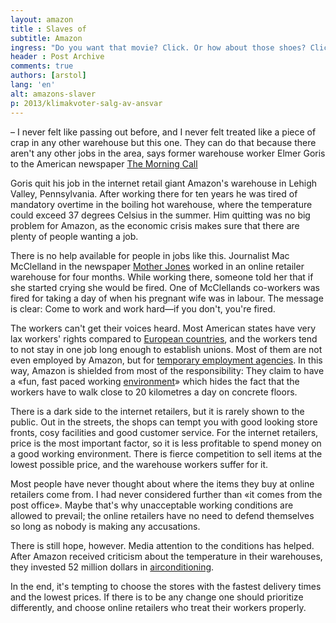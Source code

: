 ```yaml
---
layout: amazon
title : Slaves of
subtitle: Amazon
ingress: "Do you want that movie? Click. Or how about those shoes? Click. Shopping online is easy With just a few strokes on your keyboard you can order anything you might want. You don't even need to get out of the house, and most of the time the products are much cheaper than what you could get in a regular store. How can the online retailers sell stuff so cheaply? They've exchanged cosy store fronts with enormous warehouses far away from the city centres. Here the warehouse employees work long hours under horrible conditions."
header : Post Archive
comments: true
authors: [arstol]
lang: 'en'
alt: amazons-slaver
p: 2013/klimakvoter-salg-av-ansvar
---
```


– I never felt like passing out before, and I never felt treated like a piece of crap in any other warehouse but this one. They can do that because there aren't any other jobs in the area, says former warehouse worker Elmer Goris to the American newspaper [The Morning Call](http://articles.mcall.com/2011-09-18/news/mc-allentown-amazon-complaints-20110917_1_warehouse-workers-heat-stress-brutal-heat)

Goris quit his job in the internet retail giant Amazon's warehouse in Lehigh Valley, Pennsylvania. After working there for ten years he was tired of mandatory overtime in the boiling hot warehouse, where the temperature could exceed 37 degrees Celsius in the summer. Him quitting was no big problem for Amazon, as the economic crisis makes sure that there are plenty of people wanting a job.

There is no help available for people in jobs like this. Journalist Mac McClelland in the newspaper [Mother Jones](http://www.motherjones.com/politics/2012/02/mac-mcclelland-free-online-shipping-warehouses-labor) worked in an online retailer warehouse for four months. While working there, someone told her that if she started crying she would be fired. One of McClellands co-workers was fired for taking a day of when his pregnant wife was in labour. The message is clear: Come to work and work hard—if you don't, you're fired.

The workers can't get their voices heard. Most American states have very lax workers' rights compared to [European countries](http://www.ilo.int/public/english/iira/documents/congresses/world_13/track_3_block.pdf), and the workers tend to not stay in one job long enough to establish unions. Most of them are not even employed by Amazon, but for [temporary employment agencies](http://articles.mcall.com/2011-09-18/news/mc-allentown-amazon-complaints-20110917_1_warehouse-workers-heat-stress-brutal-heat). In this way, Amazon is shielded from most of the responsibility: They claim to have a «fun, fast paced working [environment](http://jobs.integritystaffing.com/job/Lexington-IMMEDIATE-PLACEMENT%21-Warehouse-Associate-Night-Shift-Job-Lexington%2C-KY-KY-40502/1431780/?feedId=42&campaignId=3&utm_source=Trovit&utm_campaign=J2W_Trovit)» which hides the fact that the workers have to walk close to 20 kilometres a day on concrete floors.

There is a dark side to the internet retailers, but it is rarely shown to the public. Out in the streets, the shops can tempt you with good looking store fronts, cosy facilities and good customer service. For the internet retailers, price is the most important factor, so it is less profitable to spend money on a good working environment. There is fierce competition to sell items at the lowest possible price, and the warehouse workers suffer for it.

Most people have never thought about where the items they buy at online retailers come from. I had never considered further than «it comes from the post office». Maybe that's why unacceptable working conditions are allowed to prevail; the online retailers have no need to defend themselves so long as nobody is making any accusations.

There is still hope, however. Media attention to the conditions has helped. After Amazon received criticism about the temperature in their warehouses, they invested 52 million dollars in [airconditioning](http://articles.mcall.com/2012-06-03/business/mc-amazon-warehouse-air-conditioning-20120602_1_warehouse-workers-air-conditioning-breinigsville-warehouse).

In the end, it's tempting to choose the stores with the fastest delivery times and the lowest prices. If there is to be any change one should prioritize differently, and choose online retailers who treat their workers properly.